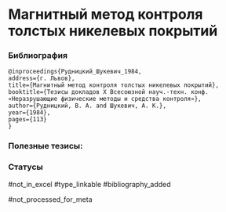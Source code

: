 # Магнитный метод контроля толстых никелевых покрытий

### Библиография
```
@inproceedings{Рудницкий_Шукевич_1984,
address={г. Львов},
title={Магнитный метод контроля толстых никелевых покрытий}, booktitle={Тезисы докладов X Всесоюзной науч.-техн. конф. «Неразрушающие физические методы и средства контроля»},
author={Рудницкий, В. А. and Шукевич, А. К.},
year={1984},
pages={113}
}
```

### Полезные тезисы:

### Статусы
#not_in_excel 
#type_linkable 
#bibliography_added

#not_processed_for_meta
